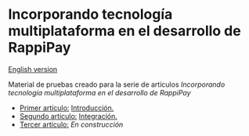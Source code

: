 # Incorporando tecnología multiplataforma en el desarrollo de RappiPay

[English version](README.md)

Material de pruebas creado para la serie de artículos *Incorporando tecnología multiplataforma en el desarrollo de RappiPay*

* <ins>Primer artículo:</ins> [Introducción.](https://medium.com/rappitech/incorporando-tecnolog%C3%ADa-multiplataforma-en-el-desarrollo-de-rappipay-introducci%C3%B3n-da77169a0c1)
* <ins>Segundo artículo:</ins> [Integración.](https://medium.com/rappitech/incorporando-tecnolog%C3%ADa-multiplataforma-en-el-desarrollo-de-rappipay-introducci%C3%B3n-da77169a0c1)
* <ins>Tercer artículo:</ins> *En construcción*

